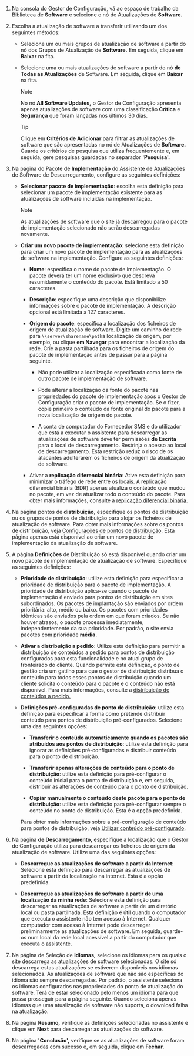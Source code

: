 1.  Na consola do Gestor de Configuração, vá ao espaço de trabalho da Biblioteca de **Software** e selecione o nó de Atualizações de **Software.**  

2.  Escolha a atualização de software a transferir utilizando um dos seguintes métodos:  

    -   Selecione um ou mais grupos de atualização de software a partir do nó dos Grupos de Atualização de **Software.** Em seguida, clique em **Baixar** na fita.  

    -   Selecione uma ou mais atualizações de software a partir do nó **de Todas as Atualizações** de Software. Em seguida, clique em **Baixar** na fita.  

        > [!NOTE]  
        >  No nó **All Software Updates,** o Gestor de Configuração apresenta apenas atualizações de software com uma classificação **Crítica** e **Segurança** que foram lançadas nos últimos 30 dias.  

        > [!TIP]  
        >  Clique em **Critérios de Adicionar** para filtrar as atualizações de software que são apresentadas no nó de Atualizações de **Software.** Guarde os critérios de pesquisa que utiliza frequentemente e, em seguida, gere pesquisas guardadas no separador **'Pesquisa'.**  


3.  Na página do Pacote de **Implementação** do Assistente de Atualizações de Software de Descarregamento, configure as seguintes definições:  

    -  **Selecionar pacote de implementação**: escolha esta definição para selecionar um pacote de implementação existente para as atualizações de software incluídas na implementação.  

        > [!NOTE]  
        >  As atualizações de software que o site já descarregou para o pacote de implementação selecionado não serão descarregadas novamente.  

    -  **Criar um novo pacote de implementação**: selecione esta definição para criar um novo pacote de implementação para as atualizações de software na implementação. Configure as seguintes definições:  

        -   **Nome**: especifica o nome do pacote de implementação. O pacote deverá ter um nome exclusivo que descreva resumidamente o conteúdo do pacote. Está limitado a 50 caracteres.  

        -   **Descrição**: especifique uma descrição que disponibilize informações sobre o pacote de implementação. A descrição opcional está limitada a 127 caracteres.    

        -   **Origem do pacote**: especifica a localização dos ficheiros de origem de atualização de software. Digite um caminho de rede para `\\server\sharename\path`a localização de origem, por exemplo, ou clique **em Navegar** para encontrar a localização da rede. Crie a pasta partilhada para os ficheiros de origem do pacote de implementação antes de passar para a página seguinte.  

             - Não pode utilizar a localização especificada como fonte de outro pacote de implementação de software.  

             - Pode alterar a localização da fonte do pacote nas propriedades do pacote de implementação após o Gestor de Configuração criar o pacote de implementação. Se o fizer, copie primeiro o conteúdo da fonte original do pacote para a nova localização de origem do pacote.  

             -  A conta de computador do Fornecedor SMS e do utilizador que está a executar o assistente para descarregar as atualizações de software deve ter permissões **de Escrita** para o local de descarregamento. Restrinja o acesso ao local de descarregamento. Esta restrição reduz o risco de os atacantes adulterarem os ficheiros de origem da atualização de software.  

        - Ativar a **replicação diferencial binária**: Ative esta definição para minimizar o tráfego de rede entre os locais. A replicação diferencial binária (BDR) apenas atualiza o conteúdo que mudou no pacote, em vez de atualizar todo o conteúdo do pacote. Para obter mais informações, consulte a [replicação diferencial binária](../../core/plan-design/hierarchy/fundamental-concepts-for-content-management.md#binary-differential-replication).  

4.  Na página pontos de **distribuição,** especifique os pontos de distribuição ou os grupos de pontos de distribuição para alojar os ficheiros de atualização de software. Para obter mais informações sobre os pontos de distribuição, veja [Configurações de pontos de distribuição](../../core/servers/deploy/configure/install-and-configure-distribution-points.md#bkmk_configs). Esta página apenas está disponível ao criar um novo pacote de implementação da atualização de software.  

5.  A página **Definições** de Distribuição só está disponível quando criar um novo pacote de implementação de atualização de software. Especifique as seguintes definições:  

    -   **Prioridade de distribuição**: utilize esta definição para especificar a prioridade de distribuição para o pacote de implementação. A prioridade de distribuição aplica-se quando o pacote de implementação é enviado para pontos de distribuição em sites subordinados. Os pacotes de implantação são enviados por ordem prioritária: alto, médio ou baixo. Os pacotes com prioridades idênticas são enviados pela ordem em que foram criados. Se não houver atrasos, o pacote processa imediatamente, independentemente da sua prioridade. Por padrão, o site envia pacotes com prioridade **média.**  

    -   **Ativar a distribuição a pedido**: Utilize esta definição para permitir a distribuição de conteúdos a pedido para pontos de distribuição configurados para esta funcionalidade e no atual grupo de fronteirado do cliente. Quando permite esta definição, o ponto de gestão cria um gatilho para que o gestor de distribuição distribua o conteúdo para todos esses pontos de distribuição quando um cliente solicita o conteúdo para o pacote e o conteúdo não está disponível. Para mais informações, consulte a [distribuição de conteúdos a pedido.](../../core/plan-design/hierarchy/fundamental-concepts-for-content-management.md#on-demand-content-distribution)  

    -   **Definições pré-configuradas de ponto de distribuição**: utilize esta definição para especificar a forma como pretende distribuir conteúdo para pontos de distribuição pré-configurados. Selecione uma das seguintes opções:  

        -   **Transferir o conteúdo automaticamente quando os pacotes são atribuídos aos pontos de distribuição**: utilize esta definição para ignorar as definições pré-configuradas e distribuir conteúdo para o ponto de distribuição.   

        -   **Transferir apenas alterações de conteúdo para o ponto de distribuição**: utilize esta definição para pré-configurar o conteúdo inicial para o ponto de distribuição e, em seguida, distribuir as alterações de conteúdo para o ponto de distribuição.  

        -   **Copiar manualmente o conteúdo deste pacote para o ponto de distribuição**: utilize esta definição para pré-configurar sempre o conteúdo no ponto de distribuição. Esta é a opção predefinida.  

        Para obter mais informações sobre a pré-configuração de conteúdo para pontos de distribuição, veja [Utilizar conteúdo pré-configurado](../../core/servers/deploy/configure/deploy-and-manage-content.md#bkmk_prestage).  


6.  Na página **de Descarregamento,** especifique a localização que o Gestor de Configuração utiliza para descarregar os ficheiros de origem da atualização de software. Utilize uma das seguintes opções:  

    -   **Descarregue as atualizações de software a partir da Internet**: Selecione esta definição para descarregar as atualizações de software a partir da localização na internet. Esta é a opção predefinida.  

    -   **Descarregue as atualizações de software a partir de uma localização da minha rede**: Selecione esta definição para descarregar as atualizações de software a partir de um diretório local ou pasta partilhada. Esta definição é útil quando o computador que executa o assistente não tem acesso à Internet. Qualquer computador com acesso à Internet pode descarregar preliminarmente as atualizações de software. Em seguida, guarde-os num local da rede local acessível a partir do computador que executa o assistente.  


7.  Na página de Seleção de **Idiomas,** selecione os idiomas para os quais o site descarrega as atualizações de software selecionadas. O site só descarrega estas atualizações se estiverem disponíveis nos idiomas selecionados. As atualizações de software que não são específicas do idioma são sempre descarregadas. Por padrão, o assistente seleciona os idiomas configurados nas propriedades do ponto de atualização do software. Terá de estar selecionado pelo menos um idioma para que possa prosseguir para a página seguinte. Quando seleciona apenas idiomas que uma atualização de software não suporta, o download falha na atualização.  

8. Na página **Resumo,** verifique as definições selecionadas no assistente e clique em **Next** para descarregar as atualizações do software.  

9. Na página **'Conclusão',** verifique se as atualizações de software foram descarregadas com sucesso e, em seguida, clique em **Fechar**.  
